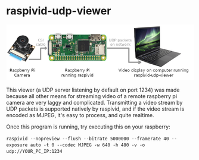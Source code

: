 # raspivid-udp-viewer

![Illustration](media/illustration.png)

This viewer (a UDP server listening by default on port 1234) was made because all other means for streaming video of a remote raspberry pi camera are very laggy and complicated. Transmitting a video stream by UDP packets is supported natively by raspivid, and if the video stream is encoded as MJPEG, it's easy to process, and quite realtime.

Once this program is running, try executing this on your raspberry:

```raspivid --nopreview --flush --bitrate 5000000 --framerate 40 --exposure auto -t 0 --codec MJPEG -w 640 -h 480 -v -o udp://YOUR_PC_IP:1234```

